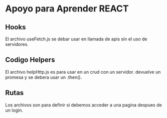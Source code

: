 # Apoyo para Aprender REACT

## Hooks

El archivo useFetch.js se debar usar en llamada de apis sin el uso de servidores.

## Codigo Helpers

El archivo helpHttp.js es para usar en un crud con un servidor. devuelve un promesa y se debera usar un .then().

## Rutas

Los archivos son para definir si debemos acceder a una pagina despues de un login.
